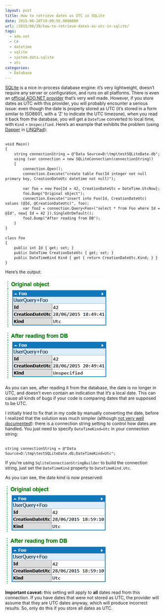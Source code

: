 ```yaml
---
layout: post
title: How to retrieve dates as UTC in SQLite
date: 2015-06-28T19:09:56.0000000
url: /2015/06/28/how-to-retrieve-dates-as-utc-in-sqlite/
tags:
  - ado.net
  - C#
  - datetime
  - sqlite
  - system.data.sqlite
  - utc
categories:
  - Database
---
```



[SQLite](http://sqlite.org/) is a nice in-process database engine: it’s very lightweight, doesn’t require any server or configuration, and runs on all platforms. There is even an [official ADO.NET provider](http://system.data.sqlite.org/) that’s very well made. However, if you store dates as UTC with this provider, you will probably encounter a serious issue: even though the date is properly stored as UTC (it’s stored in a form similar to ISO8601, with a ‘Z’ to indicate the UTC timezone), when you read it back from the database, you will get a `DateTime` converted to local time, with `Kind` = `Unspecified`. Here’s an example that exhibits the problem (using [Dapper](https://github.com/StackExchange/dapper-dot-net) in [LINQPad](http://www.linqpad.net/)):

```

void Main()
{
    string connectionString = @"Data Source=D:\tmp\testSQLiteDate.db";
    using (var connection = new SQLiteConnection(connectionString))
    {
        connection.Open();
        connection.Execute("create table Foo(Id integer not null primary key, CreationDateUtc datetime not null)");
        
        var foo = new Foo{Id = 42, CreationDateUtc = DateTime.UtcNow};
        foo.Dump("Original object");
        connection.Execute("insert into Foo(Id, CreationDateUtc) values (@Id, @CreationDateUtc)", foo);
        var foo2 = connection.Query<Foo>("select * from Foo where Id = @Id", new{ Id = 42 }).SingleOrDefault();
        foo2.Dump("After reading from DB");
    }
}

class Foo
{
    public int Id { get; set; }
    public DateTime CreationDateUtc { get; set; }
    public DateTimeKind Kind { get { return CreationDateUtc.Kind; } }
}
```

Here’s the output:

![image](image.png "image")

As you can see, after reading it from the database, the date is no longer in UTC, and doesn’t even contain an indication that it’s a local date. This can cause all kinds of bugs if your code is comparing dates that are supposed to be UTC.

I initially tried to fix that in my code by manually converting the date, before I realized that the solution was much simpler (although [not very well documented](http://www.nudoq.org/#!/Packages/System.Data.SQLite/System.Data.SQLite/SQLiteConnectionStringBuilder/P/DateTimeKind)): there is a connection string setting to control how dates are handled. You just need to specify `DateTimeKind=Utc` in your connection string:

```

string connectionString = @"Data Source=D:\tmp\testSQLiteDate.db;DateTimeKind=Utc";
```

If you’re using `SqliteConnectionStringBuilder` to build the connection string, just set the `DateTimeKind` property to `DateTimeKind.Utc`.

As you can see, the date kind is now preserved:

![image](image1.png "image")



**Important caveat:** this setting will apply to **all** dates read from this connection. If you have dates that were not stored as UTC, the provider will assume that they are UTC dates anyway, which will produce incorrect results. So, only do this if you store all dates as UTC.

